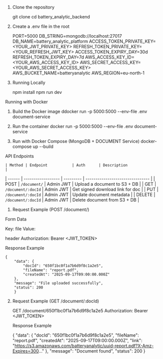 1. Clone the repository

    git clone <repo-url>
    cd battery_analytic_backend

2. Create a .env file in the root

    PORT=5000
    DB_STRING=mongodb://localhost:27017
    DB_NAME=battery_analytic_platform
    ACCESS_TOKEN_PRIVATE_KEY=<YOUR_JWT_PRIVATE_KEY>
    REFRESH_TOKEN_PRIVATE_KEY=<YOUR_REFRESH_JWT_KEY>
    ACCESS_TOKEN_EXPIRY_DAY=30d
    REFRESH_TOKEN_EXPIRY_DAY=7d
    AWS_ACCESS_KEY_ID=<YOUR_AWS_ACCESS_KEY_ID>
    AWS_SECRET_ACCESS_KEY=<YOUR_AWS_SECRET_ACCESS_KEY>
    AWS_BUCKET_NAME=batteryanalytic
    AWS_REGION=eu-north-1


3. Running Locally

    npm install
    npm run dev

Running with Docker

1. Build the Docker image
    ddocker run -p 5000:5000 --env-file .env document-service

2. Run the container
    docker run -p 5000:5000 --env-file .env document-service

3. Run with Docker Compose (MongoDB + DOCUMENT Service)
    docker-compose up --build

API Endpoints

    | Method | Endpoint           | Auth      | Description                      |
| ------ | ------------------ | --------- | -------------------------------- |
| POST   | `/document/`       | Admin JWT | Upload a document to S3 + DB     |
| GET    | `/document/:docId` | Admin JWT | Get signed download link for doc |
| PUT    | `/document/:docId` | Admin JWT | Update document metadata         |
| DELETE | `/document/:docId` | Admin JWT | Delete document from S3 + DB     |



1. Request Example (POST /document/)

Form Data

Key: file
Value: <choose a file>

header
Authorization: Bearer <JWT_TOKEN>


Response Example

    {
        "data": {
            "docId": "650f1bc0f1a7b6d9f8c1a2e5",
            "fileName": "report.pdf",
            "createdAt": "2025-09-17T09:00:00.000Z"
        },
        "message": "File uploaded successfully",
        "status": 200
        }

2. Request Example (GET /document/:docId)

    GET /document/650f1bc0f1a7b6d9f8c1a2e5
    Authorization: Bearer <JWT_TOKEN>

    Response Example

    {
        "data": {
            "docId": "650f1bc0f1a7b6d9f8c1a2e5",
            "fileName": "report.pdf",
            "createdAt": "2025-09-17T09:00:00.000Z",
            "link": "https://s3.amazonaws.com/batteryanalytic/uuid-report.pdf?X-Amz-Expires=300..."
        },
        "message": "Document found",
        "status": 200
        }


